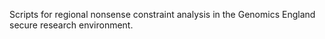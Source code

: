 Scripts for regional nonsense constraint analysis in the Genomics England secure research environment.